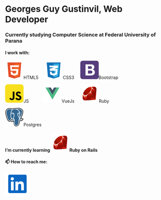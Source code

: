 <!--
**captain00007/captain00007** is a ✨ _special_ ✨ repository because its `README.md` (this file) appears on your GitHub profile.

Here are some ideas to get you started:

- 🔭 I’m currently working on ...
- 🌱 I’m currently learning ...
- 👯 I’m looking to collaborate on ...
- 🤔 I’m looking for help with ...
- 💬 Ask me about ...
- 📫 How to reach me: ...
- 😄 Pronouns: ...
- ⚡ Fun fact: ...
-->

# Georges Guy Gustinvil, Web Developer
### Currently studying Computer Science at Federal University of Parana
#### I work with:  
![HTML5](images/html5.svg)HTML5 &nbsp;  &nbsp; ![CSS3](images/css3.svg)CSS3 &nbsp;  &nbsp; ![Bootstrap](images/bootstrap.svg)Bootstrap

![JavaScript](images/javascript.svg)JS &nbsp;  &nbsp; &nbsp;  &nbsp; &nbsp;  &nbsp;![VueJs](images/vue.svg)VueJs &nbsp;  &nbsp; ![Ruby](images/ruby.svg)Ruby

![Postgres](images/postgresql.svg)Postgres             

#### I’m currently learning ![Ruby](images/ruby.svg)Ruby on Rails

#### 📫 How to reach me:
[![Linkdin](images/linkedin.svg)](https://www.linkedin.com/in/georges-guy-gustinvil-2a30bb56/)
